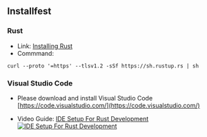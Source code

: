 ## Installfest

### Rust

- Link: [Installing Rust](https://www.rust-lang.org/learn/get-started)
- Commmand:

```shell
curl --proto '=https' --tlsv1.2 -sSf https://sh.rustup.rs | sh
```

### Visual Studio Code

- Please download and install Visual Studio Code [https://code.visualstudio.com/](https://code.visualstudio.com/)

- Video Guide:
  [IDE Setup For Rust Development](https://youtu.be/x_iZEK6Rww4?si=DDKNaHHPd1E7G7t3)
  [![IDE Setup For Rust Development](https://img.youtube.com/vi/x_iZEK6Rww4/0.jpg)](https://www.youtube.com/watch?v=x_iZEK6Rww4)
